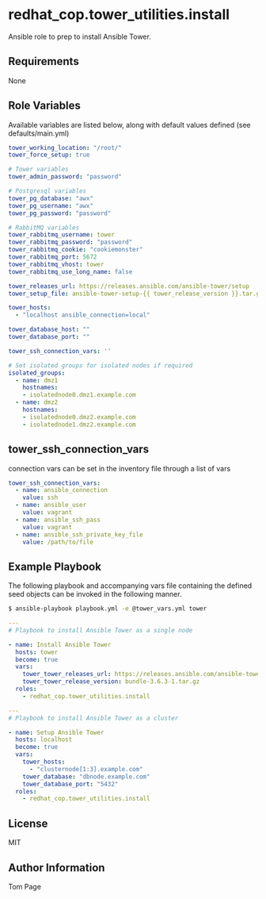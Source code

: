 # redhat_cop.tower_utilities.install

Ansible role to prep to install Ansible Tower.

## Requirements

None

## Role Variables

Available variables are listed below, along with default values defined (see defaults/main.yml)

```yaml
tower_working_location: "/root/"
tower_force_setup: true

# Tower variables
tower_admin_password: "password"

# Postgresql variables
tower_pg_database: "awx"
tower_pg_username: "awx"
tower_pg_password: "password"

# RabbitMQ variables
tower_rabbitmq_username: tower
tower_rabbitmq_password: "password"
tower_rabbitmq_cookie: "cookiemonster"
tower_rabbitmq_port: 5672
tower_rabbitmq_vhost: tower
tower_rabbitmq_use_long_name: false

tower_releases_url: https://releases.ansible.com/ansible-tower/setup
tower_setup_file: ansible-tower-setup-{{ tower_release_version }}.tar.gz

tower_hosts:
  - "localhost ansible_connection=local"

tower_database_host: ""
tower_database_port: ""

tower_ssh_connection_vars: ''

# Set isolated groups for isolated nodes if required
isolated_groups:
  - name: dmz1
    hostnames:
    - isolatednode0.dmz1.example.com
  - name: dmz2
    hostnames:
    - isolatednode0.dmz2.example.com
    - isolatednode1.dmz2.example.com

```

## tower_ssh_connection_vars

connection vars can be set in the inventory file through a list of vars

```yaml
tower_ssh_connection_vars:
  - name: ansible_connection
    value: ssh
  - name: ansible_user
    value: vagrant
  - name: ansible_ssh_pass
    value: vagrant
  - name: ansible_ssh_private_key_file
    value: /path/to/file
```

## Example Playbook

The following playbook and accompanying vars file containing the defined seed objects can be invoked in the following manner.

```sh
$ ansible-playbook playbook.yml -e @tower_vars.yml tower
```

```yaml
---
# Playbook to install Ansible Tower as a single node

- name: Install Ansible Tower
  hosts: tower
  become: true
  vars:
    tower_tower_releases_url: https://releases.ansible.com/ansible-tower/setup-bundle
    tower_tower_release_version: bundle-3.6.3-1.tar.gz
  roles:
    - redhat_cop.tower_utilities.install
```

```yaml
---
# Playbook to install Ansible Tower as a cluster

- name: Setup Ansible Tower
  hosts: localhost
  become: true
  vars:
    tower_hosts:
      - "clusternode[1:3].example.com"
    tower_database: "dbnode.example.com"
    tower_database_port: "5432"
  roles:
    - redhat_cop.tower_utilities.install
```

## License

MIT

## Author Information

Tom Page
